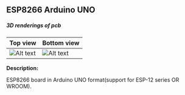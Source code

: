 ## ESP8266 Arduino UNO

##### 3D renderings of pcb

Top view | Bottom view
------------ | -------------
![Alt text](3d/renderings/esp8266_uno_top?raw=true "top view") | ![Alt text](3d/renderings/esp8266_uno_bottom?raw=true "bottom view")

**Description:**

ESP8266 board in Arduino UNO format(support for ESP-12 series OR WROOM).
